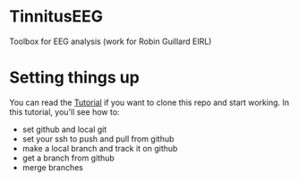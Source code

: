 # TinnitusEEG

Toolbox for EEG analysis (work for Robin Guillard EIRL)

# Setting things up

You can read the [Tutorial](TUTO_SET_GITHUB_SSH.md) if you want to clone this repo and start working. In this tutorial, you'll see how to:
- set github and local git
- set your ssh to push and pull from github
- make a local branch and track it on github
- get a branch from github
- merge branches
